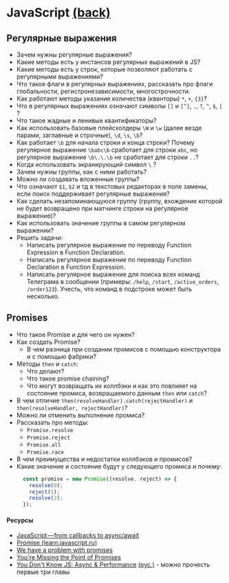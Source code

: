 # JavaScript [(back)](./readme.md)

## Регулярные выражения

* Зачем нужны регулярные выражения?
* Какие методы есть у инстансов регулярных выражений в JS?
* Какие методы есть у строк, которые позволяют работать с регулярными выражениями?
* Что такое флаги в регулярных выражениях, рассказать про флаги глобальности, регистронезависимости, многострочности.
* Как работают методы указания количества (кванторы) `*`, `+`, `{3}`?
* Что в регулярных выражениях означают символы `[]` и `[^]`, `.`, `?`, `^`, `$`, `|` ?
* Что такое жадные и ленивые квантификаторы?
* Как использовать базовые плейсхолдеры `\W` и `\w` (далее везде парами, заглавные и строчные), `\d`, `\s`, `\b`?
* Как работает `\b` для начала строки и конца строки? Почему регулярное выражение `\babc\b` сработает для строки `abc`, но регулярное выражение `\b\.\.\b` не сработает для строки `..`?
* Когда использовать экранирующий символ `\` ?
* Зачем нужны группы, как с ними работать?
* Можно ли создавать вложенные группы?
* Что означают `$1`, `$2` и тд в текстовых редакторах в поле замены, если поиск поддерживает регулярные выражения?
* Как сделать незапоминающуюся группу (группу, вхождение которой не будет возвращено при матчинге строки на регулярное выражение)?
* Как использовать значение группы в самом регулярном выражении?
* Решить задачи:
  * Написать регулярное выражение по переводу Function Expression в Function Declaration.
  * Написать регулярное выражение по переводу Function Declaration в Function Expression.
  * Написать регулярное выражение для поиска всех команд Телеграма в сообщении (примеры: `/help`, `/start`, `/active_orders`, `/order123`). Учесть, что команд в подстроке может быть несколько.

## Promises
* Что такое Promise и для чего он нужен?
* Как создать Promise?
  * В чем разница при создании промисов с помощью конструктора и с помощью фабрики?
* Методы `then` и `catch`:
  * Что делают?
  * Что такое promise chaining?
  * Что могут возвращать их коллбэки и как это повлияет на состояние промиса, возвращаемого данным `then` или `catch`?
* В чем отличие `then(resolveHandler).catch(rejectHandler)` и `then(resolveHandler, rejectHandler)`?
* Можно ли отменить выполнение промиса?
* Рассказать про методы:
  * `Promise.resolve`
  * `Promise.reject`
  * `Promise.all`
  * `Promise.race`
* В чем преимущества и недостатки коллбэков и промисов?
* Какие значение и состояние будут у следующего промиса и почему:
  ```javascript
    const promise = new Promise((resolve, reject) => {
      resolve(0);
      reject(1);
      resolve(2);
    });
  ```
#### Ресурсы

* [JavaScript — from callbacks to async/await](https://medium.freecodecamp.org/javascript-from-callbacks-to-async-await-1cc090ddad99)
* [Promise (learn.javascript.ru)](https://learn.javascript.ru/promise)
* [We have a problem with promises](https://pouchdb.com/2015/05/18/we-have-a-problem-with-promises.html)
* [You're Missing the Point of Promises](https://blog.domenic.me/youre-missing-the-point-of-promises/#toc_1)
* [You Don't Know JS: Async & Performance](https://github.com/getify/You-Dont-Know-JS/tree/master/async%20%26%20performance) [(рус.)](https://github.com/devSchacht/You-Dont-Know-JS/tree/master/async%20%26%20performance) - можно прочесть первые три главы
